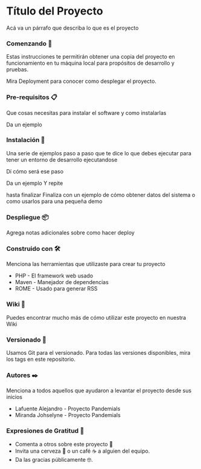 # Título del Proyecto
Acá va un párrafo que describa lo que es el proyecto

### Comenzando 🚀
Estas instrucciones te permitirán obtener una copia del proyecto en funcionamiento en tu máquina local para propósitos de desarrollo y pruebas.

Mira Deployment para conocer como desplegar el proyecto.

### Pre-requisitos 📋
Que cosas necesitas para instalar el software y como instalarlas

Da un ejemplo
### Instalación 🔧
Una serie de ejemplos paso a paso que te dice lo que debes ejecutar para tener un entorno de desarrollo ejecutandose

Dí cómo será ese paso

Da un ejemplo
Y repite

hasta finalizar
Finaliza con un ejemplo de cómo obtener datos del sistema o como usarlos para una pequeña demo

### Despliegue 📦
Agrega notas adicionales sobre como hacer deploy

### Construido con 🛠️
Menciona las herramientas que utilizaste para crear tu proyecto

* PHP - El framework web usado
* Maven - Manejador de dependencias
* ROME - Usado para generar RSS


### Wiki 📖
Puedes encontrar mucho más de cómo utilizar este proyecto en nuestra Wiki

### Versionado 📌
Usamos Git para el versionado. Para todas las versiones disponibles, mira los tags en este repositorio.

### Autores ✒️
Menciona a todos aquellos que ayudaron a levantar el proyecto desde sus inicios

* Lafuente Alejandro - Proyecto Pandemials
* Miranda Johselyne - Proyecto Pandemials

### Expresiones de Gratitud 🎁
* Comenta a otros sobre este proyecto 📢
* Invita una cerveza 🍺 o un café ☕ a alguien del equipo.
* Da las gracias públicamente 🤓.

